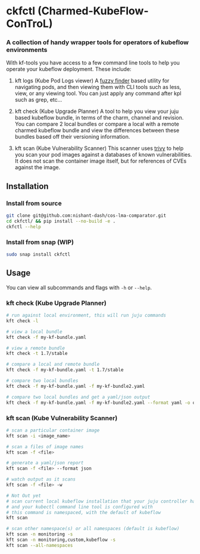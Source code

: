 
# ckfctl (Charmed-KubeFlow-ConTroL)
### A collection of handy wrapper tools for operators of kubeflow environments


With kf-tools you have access to a few command line tools to help you operate your kubeflow deployment. These include:


1) kft logs (Kube Pod Logs viewer)
A [fuzzy finder](https://github.com/junegunn/fzf) based utility for navigating pods, and then viewing them with CLI tools such as less, view, or any viewing tool. You can just apply any command after kpl such as grep, etc...

2) kft check (Kube Upgrade Planner)
A tool to help you view your juju based kubeflow bundle, in terms of the charm, channel and revision. You can compare 2 local bundles or compare a local with a remote charmed kubeflow bundle and view the differences between these bundles based off their versioning information.

3) kft scan (Kube Vulnerability Scanner)
This scanner uses [trivy](https://github.com/aquasecurity/trivy) to help you scan your pod images against a databases of known vulnerabilities. It does not scan the container image itself, but for references of CVEs against the image.


## Installation

### Install from source

```bash
git clone git@github.com:nishant-dash/cos-lma-comparator.git
cd ckfctl/ && pip install --no-build -e .
ckfctl --help
```

### Install from snap (WIP)

```bash
sudo snap install ckfctl
```

## Usage

You can view all subcommands and flags with `-h` or `--help`.


### kft check (Kube Upgrade Planner)

```bash
# run against local environment, this will run juju commands
kft check -l

# view a local bundle
kft check -f my-kf-bundle.yaml

# view a remote bundle
kft check -t 1.7/stable

# compare a local and remote bundle
kft check -f my-kf-bundle.yaml -t 1.7/stable

# compare two local bundles
kft check -f my-kf-bundle.yaml -f my-kf-bundle2.yaml

# compare two local bundles and get a yaml/json output
kft check -f my-kf-bundle.yaml -f my-kf-bundle2.yaml --format yaml -o output.yaml
```

### kft scan (Kube Vulnerability Scanner)

```bash
# scan a particular container image
kft scan -i <image_name>

# scan a files of image names 
kft scan -f <file>

# generate a yaml/json report
kft scan -f <file> --format json

# watch output as it scans
kft scan -f <file> -w

# Not Out yet
# scan current local kubeflow installation that your juju controller has access to 
# and your kubectl command line tool is configured with
# this command is namespaced, with the default of kubeflow
kft scan

# scan other namespace(s) or all namespaces (default is kubeflow)
kft scan -n monitoring -s
kft scan -n monitoring,custom,kubeflow -s
kft scan --all-namespaces
```
